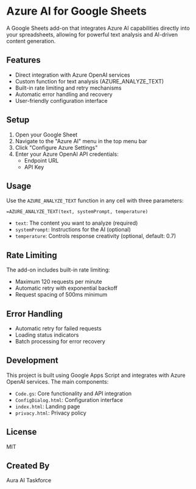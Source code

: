 # Azure AI for Google Sheets

A Google Sheets add-on that integrates Azure AI capabilities directly into your spreadsheets, allowing for powerful text analysis and AI-driven content generation.

## Features

- Direct integration with Azure OpenAI services
- Custom function for text analysis (AZURE_ANALYZE_TEXT)
- Built-in rate limiting and retry mechanisms
- Automatic error handling and recovery
- User-friendly configuration interface

## Setup

1. Open your Google Sheet
2. Navigate to the "Azure AI" menu in the top menu bar
3. Click "Configure Azure Settings"
4. Enter your Azure OpenAI API credentials:
   - Endpoint URL
   - API Key

## Usage

Use the `AZURE_ANALYZE_TEXT` function in any cell with three parameters:

```
=AZURE_ANALYZE_TEXT(text, systemPrompt, temperature)
```

- `text`: The content you want to analyze (required)
- `systemPrompt`: Instructions for the AI (optional)
- `temperature`: Controls response creativity (optional, default: 0.7)

## Rate Limiting

The add-on includes built-in rate limiting:
- Maximum 120 requests per minute
- Automatic retry with exponential backoff
- Request spacing of 500ms minimum

## Error Handling

- Automatic retry for failed requests
- Loading status indicators
- Batch processing for error recovery

## Development

This project is built using Google Apps Script and integrates with Azure OpenAI services. The main components:

- `Code.gs`: Core functionality and API integration
- `ConfigDialog.html`: Configuration interface
- `index.html`: Landing page
- `privacy.html`: Privacy policy

## License

MIT

## Created By

Aura AI Taskforce